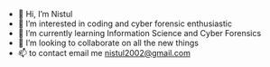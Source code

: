 - 👋 Hi, I’m Nistul 
- 👀 I’m interested in coding and cyber forensic enthusiastic
- 🌱 I’m currently learning Information Science and Cyber Forensics
- 💞️ I’m looking to collaborate on all the new things
- 📫 to contact email me nistul2002@gmail.com

<!---
notoriouscyber/notoriouscyber is a ✨ special ✨ repository because its `README.md` (this file) appears on your GitHub profile.
You can click the Preview link to take a look at your changes.
--->
